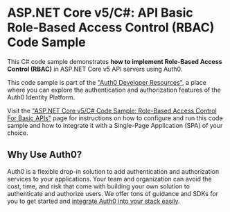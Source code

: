 # ASP.NET Core v5/C#: API Basic Role-Based Access Control (RBAC) Code Sample

This C# code sample demonstrates **how to implement Role-Based Access Control (RBAC)** in ASP.NET Core v5 API servers using Auth0.

This code sample is part of the ["Auth0 Developer Resources"](https://developer.auth0.com/resources), a place where you can explore the authentication and authorization features of the Auth0 Identity Platform.

Visit the ["ASP.NET Core v5/C# Code Sample: Role-Based Access Control For Basic APIs"](https://developer.auth0.com/resources/code-samples/api/aspnet-core/basic-role-based-access-control/v5-csharp) page for instructions on how to configure and run this code sample and how to integrate it with a Single-Page Application (SPA) of your choice.

## Why Use Auth0?

Auth0 is a flexible drop-in solution to add authentication and authorization services to your applications. Your team and organization can avoid the cost, time, and risk that come with building your own solution to authenticate and authorize users. We offer tons of guidance and SDKs for you to get started and [integrate Auth0 into your stack easily](https://developer.auth0.com/resources/code-samples/full-stack).
